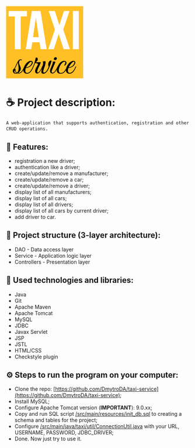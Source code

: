 # ![img.png](img.png)
# ☕️ Project description:
```
A web-application that supports authentication, registration and other CRUD operations.
```
## 🧬 Features:
- registration a new driver;
- authentication like a driver;
- create/update/remove a manufacturer;
- create/update/remove a car;
- create/update/remove a driver;
- display list of all manufacturers;
- display list of all cars;
- display list of all drivers;
- display list of all cars by current driver;
- add driver to car.
## 🌳 Project structure (3-layer architecture):
- DAO - Data access layer
- Service - Application logic layer
- Controllers - Presentation layer
## 📖 Used technologies and libraries:
- ️Java
- Git
- Apache Maven
- Apache Tomcat
- MySQL
- JDBC
- Javax Servlet
- JSP
- JSTL
- HTML/CSS
- Checkstyle plugin
## ⚙️ Steps to run the program on your computer:
- Clone the repo: [https://github.com/DmytroDA/taxi-service](https://github.com/DmytroDA/taxi-service);
- Install MySQL;
- Configure Apache Tomcat version (**IMPORTANT**): 9.0.xx;
- Copy and run SQL script [/src/main/resources/init_db.sql](/src/main/resources/init_db.sql) to creating a schema and tables for the project;
- Configure [/src/main/java/taxi/util/ConnectionUtil.java](/src/main/java/taxi/util/ConnectionUtil.java) with your URL, USERNAME, PASSWORD, JDBC_DRIVER;
- Done. Now just try to use it.
